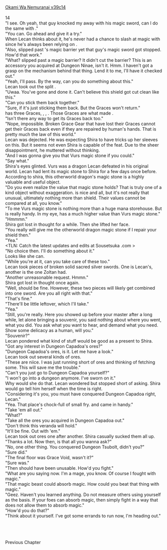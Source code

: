 [Okami Wa Nemuranai v39c14](https://www.sousetsuka.com/2021/03/okami-wa-nemuranai-3914.html)
<br/><br/>
14<br/>
"I see. Oh yeah, that guy knocked my <Flame Spear> away with his magic sword, can I do the same with <Comet Cutter>."<br/>
"You can. Go ahead and give it a try."<br/>
When Lecan thinks about it, he's never had a chance to slash at magic with <Comet Cutter> since he's always been relying on <Necklace of Intuador>.<br/>
"Also, <Comet Cutter> slipped past <Necklace of Intuador>'s magic barrier yet that guy's magic sword got stopped. How'd that work."<br/>
"What? <Comet Cutter> slipped past a magic barrier? It didn't cut the barrier? This <Necklace of Intuador> is an accessory you acquired at Dungeon Ninae, isn't it. Hmm. I haven't got a grasp on the mechanism behind that thing. Lend it to me, I'll have it checked out."<br/>
"Yeah, I'll pass. By the way, can you do something about this."<br/>
Lecan took out the split <Shield of Wolkan>.<br/>
"Uwaa. You've gone and done it. Can't believe this shield got cut clean like this."<br/>
"Can you stick them back together."<br/>
"Sure, if it's just sticking them back. But the Graces won't return."<br/>
<Shield of Wolkan> has three Graces, <Anti Magical Defense>, <Anti Physical Defense>, <Reduction Deploy>. Those Graces are what made <Shield of Wolkan>.<br/>
"Isn't there any way to get its Graces back too."<br/>
"Nope, impossible. Broken Grace Gear that have lost their Graces cannot get their Graces back even if they are repaired by human's hands. That is pretty much the law of this world."<br/>
Lecan was dejected. He was expecting Shira to have tricks up her sleeves on this. But it seems not even Shira is capable of the feat. Due to the sheer disappointment, he muttered without thinking.<br/>
"And I was gonna give you that Vurs magic stone if you could."<br/>
"Say what."<br/>
Shira's eyes glinted. Vurs was a dragon Lecan defeated in his original world. Lecan had lent its magic stone to Shira for a few days once before. According to shira, this otherworld dragon's magic stone is a highly valuable and useful object.<br/>
"Do you even realize the value that magic stone holds? That is truly one of a kind object without exaggeration. <Shield of Wolkan> is nice and all, but it's not really that unusual, ultimately nothing more than shield. Their values cannot be compared at all, you know."<br/>
"To me Vurs magic stone is nothing more than a huge mana storehouse. But <Shield of Wolkan> is really handy. In my eye, <Shield of Wolkan> has a much higher value than Vurs magic stone."<br/>
"Hmmmn."<br/>
Shira got lost in thought for a while. Then she lifted her face.<br/>
"You really will give me the otherworld dragon magic stone if I repair your shield then."<br/>
"Yea."<br/>
<TLN: Catch the latest updates and edits at Sousetsuka .com ><br/>
"No choice then. I'll do something about it."<br/>
Looks like she can.<br/>
"While you're at it, can you take care of these too."<br/>
Lecan took pieces of broken solid sacred silver swords. One is Lecan's, another is the one Zoltan had.<br/>
"Another unreasonable request. Hmmn."<br/>
Shira got lost in thought once again.<br/>
"Well, should be fine. However, these two pieces will likely get combined into one sword. Are you all right with that."<br/>
"That's fine."<br/>
"There'll be little leftover, which I'll take."<br/>
"Yea."<br/>
"Still, you're really. Here you showed up before your master after a long while, let alone bringing a souvenir, you said nothing about where you went, what you did. You ask what you want to hear, and demand what you need. Show some delicacy as a human, will you."<br/>
"Souvenir?"<br/>
Lecan pondered what kind of stuff would be good as a present to Shira.<br/>
"Got any interest in Dungeon Capadoa's ores?"<br/>
"Dungeon Capadoa's ores, is it. Let me have a look."<br/>
Lecan took out several kinds of ores.<br/>
"These are niice. I was just running short of ores and thinking of fetching some. This will save me the trouble."<br/>
"Can't you just go to Dungeon Capadoa yourself?"<br/>
"I won't go into a dungeon anymore. I've sworn on it."<br/>
Why would she do that. Lecan wondered but stopped short of asking. Shira would go tell him herself when the time is right.<br/>
"Considering it's you, you must have conquered Dungeon Capadoa right, Lecan."<br/>
"Yea. That place's chock-full of small fry. <Rush Flare> and <Lightning> came in handy."<br/>
"Take 'em all out."<br/>
"What?"<br/>
"Take all the ores you acquired in Dungeon Capadoa out."<br/>
"Don't think this veranda will hold."<br/>
"It'll be fine. Out with 'em."<br/>
Lecan took out ores one after another. Shira casually sucked them all up.<br/>
"Thanks a lot. Now then, is that all you wanna ask?"<br/>
"No, one other thing. You conquered Dungeon Tsubolt, didn't you?"<br/>
"Sure did."<br/>
"The final floor was Grace Void, wasn't it?"<br/>
"Sure was."<br/>
"Then <Comet Cutter> should have been unusable. How'd you fight."<br/>
"What are you saying now. I'm a mage, you know. Of course I fought with magic."<br/>
"That magic beast could absorb magic. How could you beat that thing with magic."<br/>
"Geez. Haven't you learned anything. Do not measure others using yourself as the basis. If your foes can absorb magic, then simply fight in a way that does not allow them to absorb magic."<br/>
"How'd you do that?"<br/>
"Think about it yourself. I've got some errands to run now, I'm heading out."<br/>
 <br/>
 <br/>
 <br/>
 <br/>
Previous Chapter<br/>
 <br/>
